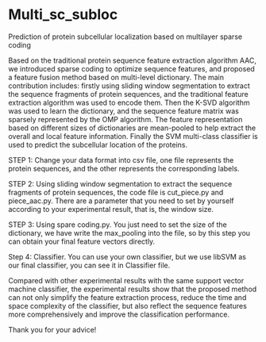 # Multi_sc_subloc
Prediction of protein subcellular localization based on multilayer sparse coding

Based on the traditional protein sequence feature extraction algorithm AAC, we introduced sparse coding to optimize sequence features, and proposed a feature fusion method based on multi-level dictionary. The main contribution includes: firstly using sliding window segmentation to extract the sequence fragments of protein sequences, and the traditional feature extraction algorithm was used to encode them. Then the K-SVD algorithm was used to learn the dictionary, and the sequence feature matrix was sparsely represented by the OMP algorithm. The feature representation based on different sizes of dictionaries are mean-pooled to help extract the overall and local feature information. Finally the SVM multi-class classifier is used to predict the subcellular location of the proteins.

STEP 1:
Change your data format into csv file, one file represents the protein sequences, and the other represents the corresponding labels.

STEP 2:
Using sliding window segmentation to extract the sequence fragments of protein sequences, the code file is cut_piece.py and piece_aac.py.
There are a parameter that you need to set by yourself according to your experimental result, that is, the window size.

STEP 3:
Using spare coding.py. You just need to set the size of the dictionary, we have write the max_pooling into the file, so by this step you can obtain your final feature vectors directly.

Step 4:
Classifier. You can use your own classifier, but we use libSVM as our final classifier, you can see it in Classifier file.

Compared with other experimental results with the same support vector machine classifier, the experimental results show that the proposed method can not only simplify the feature extraction process, reduce the time and space complexity of the classifier, but also reflect the sequence features more comprehensively and improve the classification performance. 

Thank you for your advice!



